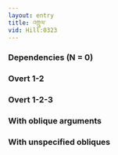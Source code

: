 ```yaml
---
layout: entry
title: འགྲུལ་
vid: Hill:0323
---
```

### Dependencies (N = 0)


### Overt 1-2


### Overt 1-2-3


### With oblique arguments


### With unspecified obliques

